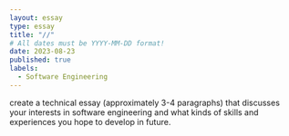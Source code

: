 ```yaml
---
layout: essay
type: essay
title: "//"
# All dates must be YYYY-MM-DD format!
date: 2023-08-23
published: true
labels:
  - Software Engineering
---
```

create a technical essay (approximately 3-4 paragraphs) that discusses your interests in software engineering and what kinds of skills and experiences you hope to develop in future.
